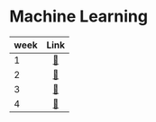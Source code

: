 # Machine Learning

|week|Link|
|:----|:--:|
|1|[🔗](https://github.com/Arthur-Brouwers/ArthurBrouwersS4AI/tree/main/Documentation/Exercises/Machine%20Learning/Weeks/Week%201)|
|2|[🔗](https://github.com/Arthur-Brouwers/ArthurBrouwersS4AI/tree/main/Documentation/Exercises/Machine%20Learning/Weeks/Week%202)|
|3|[🔗](https://github.com/Arthur-Brouwers/ArthurBrouwersS4AI/tree/main/Documentation/Exercises/Machine%20Learning/Weeks/Week%203)|
|4|[🔗](https://github.com/Arthur-Brouwers/ArthurBrouwersS4AI/blob/main/Documentation/Exercises/Machine%20Learning/Weeks/Arthur-iris-clustering.html)|
